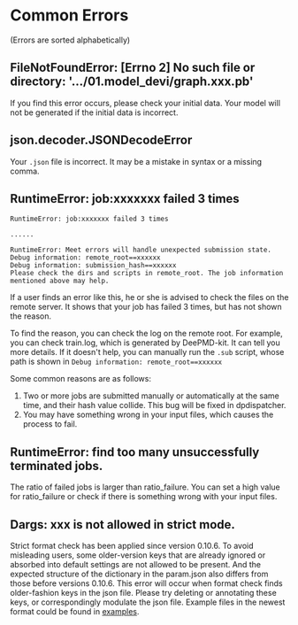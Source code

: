 # Common Errors
(Errors are sorted alphabetically)

## FileNotFoundError: [Errno 2] No such file or directory: '.../01.model_devi/graph.xxx.pb'
If you find this error occurs, please check your initial data. Your model will not be generated if the initial data is incorrect.

## json.decoder.JSONDecodeError
Your `.json` file is incorrect. It may be a mistake in syntax or a missing comma.

## RuntimeError: job:xxxxxxx failed 3 times
```
RuntimeError: job:xxxxxxx failed 3 times

......

RuntimeError: Meet errors will handle unexpected submission state.
Debug information: remote_root==xxxxxx
Debug information: submission_hash==xxxxxx
Please check the dirs and scripts in remote_root. The job information mentioned above may help.
```
If a user finds an error like this, he or she is advised to check the files on the remote server. It shows that your job has failed 3 times, but has not shown the reason. 
  
To find the reason, you can check the log on the remote root. For example, you can check train.log, which is generated by DeePMD-kit. It can tell you more details. 
If it doesn't help, you can manually run the `.sub` script, whose path is shown in `Debug information: remote_root==xxxxxx`

Some common reasons are as follows:
1. Two or more jobs are submitted manually or automatically at the same time, and their hash value collide. This bug will be fixed in dpdispatcher.
2. You may have something wrong in your input files, which causes the process to fail.

## RuntimeError: find too many unsuccessfully terminated jobs.
The ratio of failed jobs is larger than ratio_failure. You can set a high value for ratio_failure or check if there is something wrong with your input files. 

## Dargs: xxx is not allowed in strict mode.
Strict format check has been applied since version 0.10.6.  To avoid misleading users, some older-version keys that are already ignored or absorbed into default settings are not allowed to be present. And the expected structure of the dictionary in the param.json also differs from those before versions 0.10.6. This error will occur when format check finds older-fashion keys in the json file.  Please try deleting or annotating these keys, or correspondingly modulate the json file. Example files in the newest format could be found in [examples](https://github.com/deepmodeling/dpgen/tree/master/examples).
